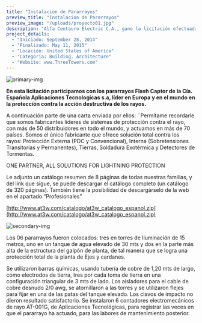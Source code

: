```yaml
---
title: "Instalacion de Pararrayos"
preview_title: "Instalacion de Pararrayos"
preview_image: "/uploads/proyecto01.jpg"
description: "Alfa Centauro Electric C.A., gano la licitación efectuada por la Cía. c.a. Dana de Venezuela, para la instalación de 06 Pararrayos con la tecnología PDC, pararrayos con dispositivo de cebado. En su Planta Ejes y Cardanes de la ciudad de Valencia, Venezuela."
project_details:
  - "Iniciado: September 28, 2014"
  - "Finalizado: May 11, 2015"
  - "Locación: United States of America"
  - "Categoria: Building, Architecture"
  - "Website: www.ThreeTowers.com"
---
```


![primary-img](/uploads/proyecto01-img1.jpg)

**En esta licitación participamos con los pararrayos Flash Captor de la Cía. Española Aplicaciones Tecnologicas s.a, líder en Europa y en el mundo en la protección contra la acción destructiva de los rayos.**

A continuación parte de una carta enviada por ellos: ¨Permítame recordarle que somos fabricantes líderes de sistemas de protección contra el rayo, con más de 50 distribuidores en todo el mundo, y actuamos en más de 70 países. Somos el único fabricante que ofrece solución total contra los rayos: Protección Externa (PDC y Convencional), Interna (Sobretensiones Transitorias y Permanentes), Tierras, Soldadura Exotérmica y Detectores de Tormentas.

ONE PARTNER, ALL SOLUTIONS FOR LIGHTNING PROTECTION

Le adjunto un catálogo resumen de 8 páginas de todas nuestras familias, y del link que sigue, se puede descargar el catálogo completo (un catálogo de 320 páginas). También tiene la posibilidad de descargárselo de la web en el apartado “Profesionales”

[http://www.at3w.com/catalogo/at3w_catalogo_espanol.zip](http://www.at3w.com/catalogo/at3w_catalogo_espanol.zip)

![secondary-img](/uploads/project01-secondary.jpg)

Los 06 pararrayos fueron colocados: tres en torres de Iluminación de 15 metros, uno en un tanque de agua elevado de 30 mts y dos en la parte más alta de la estructura del galpón de planta, de tal manera que se logra una protección total de la planta de Ejes y cardanes.

Se utilizaron barras químicas, usando tubería de cobre de 1,20 mts de largo, como electrodos de tierra, tres por cada toma de tierra en una configuración triangular de 3 mts de lado. Los aisladores para el cable de cobre desnudo 2/0 awg, se atornillaron a las torres y se utilizaron flejes para fijar en una de las patas del tanque elevado. Los clavos de impacto no dieron resultado satisfactorio. Se instalaron 6 contadores electromecánicos de rayo AT-001G, de Aplicaciones Tecnológicas, para registrar las veces en que el pararrayo ha actuado, para las labores de mantenimiento posterior.
